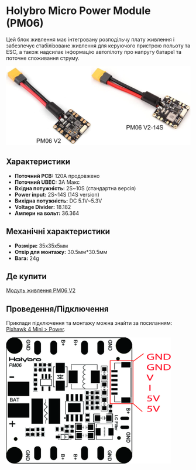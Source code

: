 # Holybro Micro Power Module (PM06)

Цей блок живлення має інтегровану розподільчу плату живлення і забезпечує стабілізоване живлення для керуючого пристрою польоту та ESC, а також надсилає інформацію автопілоту про напругу батареї та поточне споживання струму.

![PM06](../../assets/hardware/power_module/holybro_pm06_14s/pm06v2_pm06v2-14s.jpg)


## Характеристики

- **Поточний PCB:** 120A продовжено
- **Поточний UBEC:** 3A Макс
- **Вхідна потужність:** 2S~10S (стандартна версія)
- **Power input:** 2S~14S (14S version)
- **Вихідна потужність:** DC 5.1V~5.3V
- **Voltage Divider:** 18.182
- **Ампери на вольт:** 36.364

## Механічні характеристики

- **Розміри:** 35x35x5мм
- **Отвір для монтажу:** 30.5мм*30.5мм
- **Вага:** 24g

## Де купити

[Модуль живлення PM06 V2](https://holybro.com/collections/power-modules-pdbs/products/micro-power-module-pm06-v2)

## Проведення/Підключення

Приклади підключення та монтажу можна знайти за посиланням: [Pixhawk 4 Mini > Power](../assembly/quick_start_pixhawk4_mini.md#power).

<img src="../../assets/hardware/power_module/holybro_pm06/pm06_pin_map.jpg" width="450px" title="pm06" />
